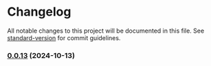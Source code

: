 # Changelog

All notable changes to this project will be documented in this file. See [standard-version](https://github.com/conventional-changelog/standard-version) for commit guidelines.

### [0.0.13](https://github.com/remvze/katana/compare/v0.0.12...v0.0.13) (2024-10-13)
